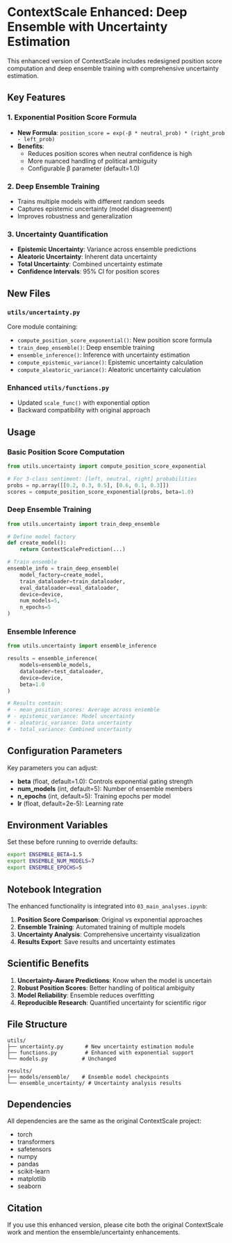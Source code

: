 # ContextScale Enhanced: Deep Ensemble with Uncertainty Estimation

This enhanced version of ContextScale includes redesigned position score computation and deep ensemble training with comprehensive uncertainty estimation.

## Key Features

### 1. Exponential Position Score Formula
- **New Formula**: `position_score = exp(-β * neutral_prob) * (right_prob - left_prob)`
- **Benefits**: 
  - Reduces position scores when neutral confidence is high
  - More nuanced handling of political ambiguity
  - Configurable β parameter (default=1.0)

### 2. Deep Ensemble Training
- Trains multiple models with different random seeds
- Captures epistemic uncertainty (model disagreement)
- Improves robustness and generalization

### 3. Uncertainty Quantification
- **Epistemic Uncertainty**: Variance across ensemble predictions
- **Aleatoric Uncertainty**: Inherent data uncertainty  
- **Total Uncertainty**: Combined uncertainty estimate
- **Confidence Intervals**: 95% CI for position scores

## New Files

### `utils/uncertainty.py`
Core module containing:
- `compute_position_score_exponential()`: New position score formula
- `train_deep_ensemble()`: Deep ensemble training
- `ensemble_inference()`: Inference with uncertainty estimation
- `compute_epistemic_variance()`: Epistemic uncertainty calculation
- `compute_aleatoric_variance()`: Aleatoric uncertainty calculation

### Enhanced `utils/functions.py`
- Updated `scale_func()` with exponential option
- Backward compatibility with original approach

## Usage

### Basic Position Score Computation
```python
from utils.uncertainty import compute_position_score_exponential

# For 3-class sentiment: [left, neutral, right] probabilities
probs = np.array([[0.2, 0.3, 0.5], [0.6, 0.1, 0.3]])
scores = compute_position_score_exponential(probs, beta=1.0)
```

### Deep Ensemble Training
```python
from utils.uncertainty import train_deep_ensemble

# Define model factory
def create_model():
    return ContextScalePrediction(...)

# Train ensemble
ensemble_info = train_deep_ensemble(
    model_factory=create_model,
    train_dataloader=train_dataloader,
    eval_dataloader=eval_dataloader,
    device=device,
    num_models=5,
    n_epochs=5
)
```

### Ensemble Inference
```python
from utils.uncertainty import ensemble_inference

results = ensemble_inference(
    models=ensemble_models,
    dataloader=test_dataloader,
    device=device,
    beta=1.0
)

# Results contain:
# - mean_position_scores: Average across ensemble
# - epistemic_variance: Model uncertainty
# - aleatoric_variance: Data uncertainty
# - total_variance: Combined uncertainty
```

## Configuration Parameters

Key parameters you can adjust:

- **beta** (float, default=1.0): Controls exponential gating strength
- **num_models** (int, default=5): Number of ensemble members
- **n_epochs** (int, default=5): Training epochs per model
- **lr** (float, default=2e-5): Learning rate

## Environment Variables

Set these before running to override defaults:
```bash
export ENSEMBLE_BETA=1.5
export ENSEMBLE_NUM_MODELS=7
export ENSEMBLE_EPOCHS=5
```

## Notebook Integration

The enhanced functionality is integrated into `03_main_analyses.ipynb`:

1. **Position Score Comparison**: Original vs exponential approaches
2. **Ensemble Training**: Automated training of multiple models
3. **Uncertainty Analysis**: Comprehensive uncertainty visualization
4. **Results Export**: Save results and uncertainty estimates

## Scientific Benefits

1. **Uncertainty-Aware Predictions**: Know when the model is uncertain
2. **Robust Position Scores**: Better handling of political ambiguity
3. **Model Reliability**: Ensemble reduces overfitting
4. **Reproducible Research**: Quantified uncertainty for scientific rigor

## File Structure

```
utils/
├── uncertainty.py       # New uncertainty estimation module
├── functions.py         # Enhanced with exponential support
└── models.py           # Unchanged

results/
├── models/ensemble/    # Ensemble model checkpoints
└── ensemble_uncertainty/ # Uncertainty analysis results
```

## Dependencies

All dependencies are the same as the original ContextScale project:
- torch
- transformers
- safetensors
- numpy
- pandas
- scikit-learn
- matplotlib
- seaborn

## Citation

If you use this enhanced version, please cite both the original ContextScale work and mention the ensemble/uncertainty enhancements.